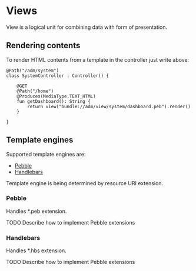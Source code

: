 # Views

View is a logical unit for combining data with form of presentation.

## Rendering contents

To render HTML contents from a template in the controller just write above:

```
@Path("/adm/system")
class SystemController : Controller() {

    @GET
    @Path("/home")
    @Produces(MediaType.TEXT_HTML)
    fun getDashboard(): String {
        return view("bundle://adm/view/system/dashboard.peb").render()
    }
    
}
```

## Template engines

Supported template engines are:

* [Pebble](http://www.mitchellbosecke.com/pebble/home) 
* [Handlebars](https://github.com/jknack/handlebars.java)

Template engine is being determined by resource URI extension.

### Pebble

Handles *.peb extension.

TODO Describe how to implement Pebble extensions

### Handlebars

Handles *.hbs extension.

TODO Describe how to implement Pebble extensions